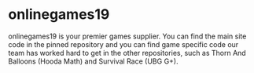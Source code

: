 # onlinegames19

onlinegames19 is your premier games supplier. You can find the main site code in the pinned repository and you can find game specific code our team has worked hard to get in the other repositories, such as Thorn And Balloons (Hooda Math) and Survival Race (UBG G+).
